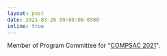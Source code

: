 ```yaml
---
layout: post
date: 2021-03-26 09:00:00-0500
inline: true
---
```


Member of Program Committee for "<u>COMPSAC 2021</u>".